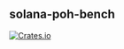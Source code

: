 solana-poh-bench
----------

[![Crates.io](https://img.shields.io/crates/v/solana-poh-bench.svg)](https://crates.io/crates/solana-poh-bench)